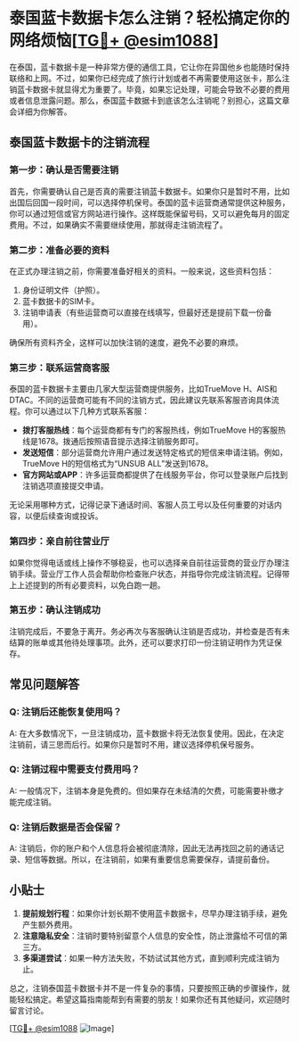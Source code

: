 # 泰国蓝卡数据卡怎么注销？轻松搞定你的网络烦恼[[TG💪+ @esim1088](https://t.me/s/esim1088)]

在泰国，蓝卡数据卡是一种非常方便的通信工具，它让你在异国他乡也能随时保持联络和上网。不过，如果你已经完成了旅行计划或者不再需要使用这张卡，那么注销蓝卡数据卡就显得尤为重要了。毕竟，如果忘记处理，可能会导致不必要的费用或者信息泄露问题。那么，泰国蓝卡数据卡到底该怎么注销呢？别担心，这篇文章会详细为你解答。

## 泰国蓝卡数据卡的注销流程

### **第一步：确认是否需要注销**
首先，你需要确认自己是否真的需要注销蓝卡数据卡。如果你只是暂时不用，比如出国后回国一段时间，可以选择停机保号。泰国的蓝卡运营商通常提供这种服务，你可以通过短信或官方网站进行操作。这样既能保留号码，又可以避免每月的固定费用。不过，如果确实不需要继续使用，那就得走注销流程了。

### **第二步：准备必要的资料**
在正式办理注销之前，你需要准备好相关的资料。一般来说，这些资料包括：
1. 身份证明文件（护照）。
2. 蓝卡数据卡的SIM卡。
3. 注销申请表（有些运营商可以直接在线填写，但最好还是提前下载一份备用）。

确保所有资料齐全，这样可以加快注销的速度，避免不必要的麻烦。

### **第三步：联系运营商客服**
泰国的蓝卡数据卡主要由几家大型运营商提供服务，比如TrueMove H、AIS和DTAC。不同的运营商可能有不同的注销方式，因此建议先联系客服咨询具体流程。你可以通过以下几种方式联系客服：
- **拨打客服热线**：每个运营商都有专门的客服热线，例如TrueMove H的客服热线是1678。拨通后按照语音提示选择注销服务即可。
- **发送短信**：部分运营商允许用户通过发送特定格式的短信来申请注销。例如，TrueMove H的短信格式为“UNSUB ALL”发送到1678。
- **官方网站或APP**：许多运营商都提供了在线服务平台，你可以登录账户后找到注销选项直接提交申请。

无论采用哪种方式，记得记录下通话时间、客服人员工号以及任何重要的对话内容，以便后续查询或投诉。

### **第四步：亲自前往营业厅**
如果你觉得电话或线上操作不够稳妥，也可以选择亲自前往运营商的营业厅办理注销手续。营业厅工作人员会帮助你检查账户状态，并指导你完成注销流程。记得带上上述提到的所有必要资料，以免白跑一趟。

### **第五步：确认注销成功**
注销完成后，不要急于离开。务必再次与客服确认注销是否成功，并检查是否有未结算的账单或其他待处理事项。此外，还可以要求打印一份注销证明作为凭证保存。

## 常见问题解答

### Q: 注销后还能恢复使用吗？
A: 在大多数情况下，一旦注销成功，蓝卡数据卡将无法恢复使用。因此，在决定注销前，请三思而后行。如果你只是暂时不用，建议选择停机保号服务。

### Q: 注销过程中需要支付费用吗？
A: 一般情况下，注销本身是免费的。但如果存在未结清的欠费，可能需要补缴才能完成注销。

### Q: 注销后数据是否会保留？
A: 注销后，你的账户和个人信息将会被彻底清除，因此无法再找回之前的通话记录、短信等数据。所以，在注销前，如果有重要信息需要保存，请提前备份。

## 小贴士

1. **提前规划行程**：如果你计划长期不使用蓝卡数据卡，尽早办理注销手续，避免产生额外费用。
2. **注意隐私安全**：注销时要特别留意个人信息的安全性，防止泄露给不可信的第三方。
3. **多渠道尝试**：如果一种方法失败，不妨试试其他方式，直到顺利完成注销为止。

总之，注销泰国蓝卡数据卡并不是一件复杂的事情，只要按照正确的步骤操作，就能轻松搞定。希望这篇指南能帮到有需要的朋友！如果你还有其他疑问，欢迎随时留言讨论。

[[TG💪+ @esim1088](https://t.me/s/esim1088) ![Image](https://i.postimg.cc/4NQfJmqS/Snipaste-2025-05-13-00-14-12.png)]
